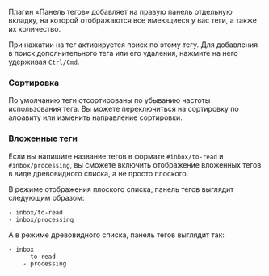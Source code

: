 Плагин «Панель тегов» добавляет на правую панель отдельную вкладку, на которой отображаются все имеющиеся у вас теги, а также их количество.

При нажатии на тег активируется поиск по этому тегу. Для добавления в поиск дополнительного тега или его удаления, нажмите на него удерживая `Ctrl/Cmd`.

### Сортировка

По умолчанию теги отсортированы по убыванию частоты использования тега. Вы можете переключиться на сортировку по алфавиту или изменить направление сортировки.

### Вложенные теги

Если вы напишите название тегов в формате `#inbox/to-read` и `#inbox/processing`, вы сможете включить отображение вложенных тегов в виде древовидного списка, а не просто плоского.

В режиме отображения плоского списка, панель тегов выглядит следующим образом:

```
- inbox/to-read
- inbox/processing
```

А в режиме древовидного списка, панель тегов выглядит так:

```
- inbox
	- to-read
	- processing
```
